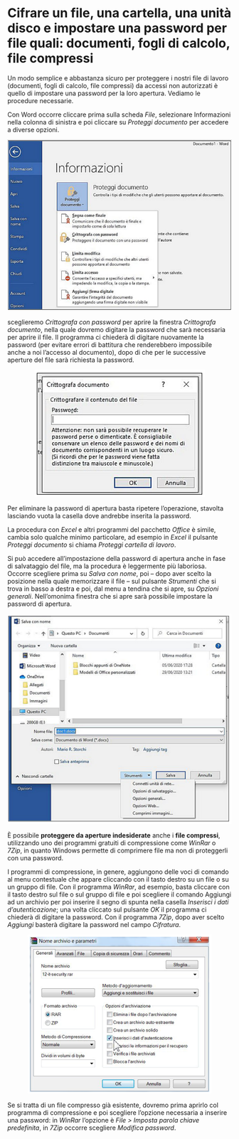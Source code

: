 # Cifrare un file, una cartella, una unità disco e impostare una password per file quali: documenti, fogli di calcolo, file compressi

Un modo semplice e abbastanza sicuro per proteggere i nostri file di lavoro (documenti, fogli di calcolo,
file compressi) da accessi non autorizzati è quello di impostare una password per la loro apertura.
Vediamo le procedure necessarie.

Con Word occorre cliccare prima sulla scheda _File_, selezionare Informazioni nella colonna di sinistra e poi
cliccare su _Proteggi documento_ per accedere a diverse opzioni.

<div align="center">
  
  ![Proteggi documento](1.4.3.%20proteggi-documento.png)
  
</div>

sceglieremo _Crittografa con password_ per aprire la finestra _Crittografa documento_, nella
quale dovremo digitare la password che sarà necessaria per aprire il file. Il programma ci chiederà di
digitare nuovamente la password (per evitare errori di battitura che renderebbero impossibile anche a noi
l’accesso al documento), dopo di che per le successive aperture del file sarà richiesta la password.

<div align="center">
  
  ![Crittografa documento](1.4.3.%20crittografia.png)
  
</div>

Per eliminare la password di apertura basta ripetere l’operazione, stavolta lasciando vuota la casella dove
andrebbe inserita la password.

La procedura con _Excel_ e altri programmi del pacchetto _Office_ è simile, cambia solo qualche minimo
particolare, ad esempio in _Excel_ il pulsante _Proteggi documento_ si chiama _Proteggi cartella di lavoro_.

Si può accedere all’impostazione della password di apertura anche in fase di salvataggio del file, ma la
procedura è leggermente più laboriosa. Occorre scegliere prima su _Salva con nome_, poi – dopo aver
scelto la posizione nella quale memorizzare il file – sul pulsante _Strumenti_ che si trova in basso a destra
e poi, dal menu a tendina che si apre, su _Opzioni generali_. Nell’omonima finestra che si
apre sarà possibile impostare la password di apertura.

<div align="center">
  
  ![Opzioni generali](1.4.3.%20salva-con-nome.png)
  
</div>

È possibile **proteggere da aperture indesiderate** anche i **file compressi**, utilizzando uno dei programmi
gratuiti di compressione come _WinRar_ o _7Zip_, in quanto Windows permette di comprimere file ma non di
proteggerli con una password.

I programmi di compressione, in genere, aggiungono delle voci di comando al menu contestuale che
appare cliccando con il tasto destro su un file o su un gruppo di file. Con il programma _WinRar_, ad
esempio, basta cliccare con il tasto destro sul file o sul gruppo di file e poi scegliere il comando Aggiungi ad
un archivio per poi inserire il segno di spunta nella casella _Inserisci i dati d’autenticazione_;
una volta cliccato sul pulsante _OK_ il programma ci chiederà di digitare la password. Con il programma
_7Zip_, dopo aver scelto _Aggiungi_ basterà digitare la password nel campo _Cifratura_.

<div align="center">
  
  ![File compressi](1.4.3.%20winrar.png)
  
</div>

Se si tratta di un file compresso già esistente, dovremo prima aprirlo col programma di compressione e poi
scegliere l’opzione necessaria a inserire una password: in _WinRar_ l’opzione è _File > Imposta parola chiave
predefinita_, in _7Zip_ occorre scegliere _Modifica password_.
